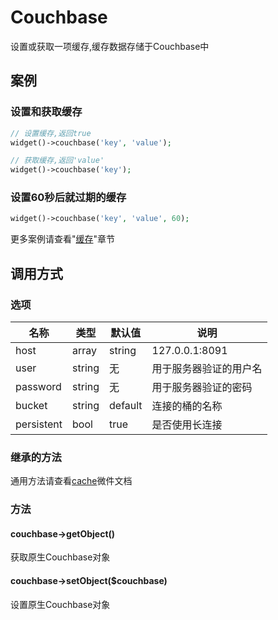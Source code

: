 Couchbase
=========

设置或获取一项缓存,缓存数据存储于Couchbase中

案例
----

### 设置和获取缓存

```php
// 设置缓存,返回true
widget()->couchbase('key', 'value');

// 获取缓存,返回'value'
widget()->couchbase('key');
```

### 设置60秒后就过期的缓存

```php
widget()->couchbase('key', 'value', 60);
```

更多案例请查看"[缓存](../book/cache.md)"章节

调用方式
-------

### 选项

名称       | 类型         | 默认值         | 说明
-----------|--------------|----------------|------
host       | array|string | 127.0.0.1:8091 | Couchbase所在的服务器名称,端口为可选,默认端口是`8091`
user       | string       | 无             | 用于服务器验证的用户名
password   | string       | 无             | 用于服务器验证的密码
bucket     | string       | default        | 连接的桶的名称
persistent | bool         | true           | 是否使用长连接

### 继承的方法

通用方法请查看[cache](cache.md#通用方法)微件文档

### 方法

#### couchbase->getObject()
获取原生Couchbase对象

#### couchbase->setObject($couchbase)
设置原生Couchbase对象